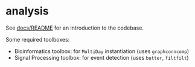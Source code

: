 analysis
========

See [docs/README](docs/README.md) for an introduction to the codebase.

Some required toolboxes:
- Bioinformatics toolbox: for `MultiDay` instantiation (uses `graphconncomp`)
- Signal Processing toolbox: for event detection (uses `butter`, `filtfilt`)
